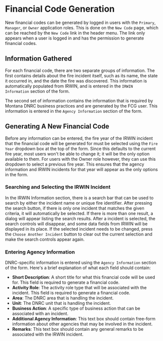 # Financial Code Generation

New financial codes can be generated by logged in users with the
`Primary`, `Manager`, or `Owner` application roles. This is done on
the  `New Code` page, which can be reached by the `New Code` link in
the header menu. The link only appears when a user is logged in and
has the permission to generate financial codes.

## Information Gathered

For each financial code, there are two separate groups of
information. The first contains details about the fire incident itself, such
as its name, the state it occurred in, and the date the fire was
discovered. This information is automatically populated from IRWIN,
and is entered in the `IRWIN Information` section of the form.

The second set of information contains the information that is required by
Montana DNRC business practices and are generated by the FCG user. This
information is entered in the `Agency Information` section of the form.

## Generating A New Financial Code

Before any information can be entered, the fire year of the IRWIN
incident that the financial code will be generated for must be
selected using the `Fire Year` dropdown box at the top of the
form. Since this defaults to the current fire year, most users won't
be able to change it; it will be the only option available to
them. For users with the Owner role however, they can use this
dropdown to select a previous fire year. This ensures that the agency
information and IRWIN incidents for that year will appear as the only
options in the form.

### Searching and Selecting the IRWIN Incident

In the IRWIN Information section, there is a search bar that can be
used to search by either the incident name or unique fire
identifier. After pressing the search button, if there is only one
incident that matches the given criteria, it will automatically be
selected. If there is more than one result,
a dialog will appear listing the search results. After a incident is
selected, the search controls will disappear, and some data
fields from IRWIN will be displayed in its place. If the selected
incident needs to be changed, press the `Choose Another Incident`
button to clear out the current selection and make the search controls
appear again.

### Entering Agency Information

DNRC-specific information is entered using the `Agency Information` section
of the form. Here's a brief explanation of what each field should
contain:

+ __Short Description__: A short title for what this financial code
  will be used for. This field is required to generate a financial  code.
+ __Activity Role__: The activity role type that will be associated
  with the incident. This field is required to generate a financial code.
+ __Area__: The DNRC area that is handling the incident.
+ __Unit__: The DNRC unit that is handling the incident.
+ __Business Action__: A specific type of business action that can be
  associated with an incident.
+ __Additional Agency Information__: This text box should contain
  free-form information about other agencies that may be involved in
  the incident.
+ __Remarks__: This text box should contain any general remarks to be
  associated with the IRWIN incident.
